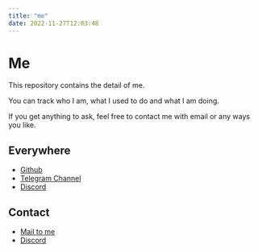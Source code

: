 ```yaml
---
title: "me"
date: 2022-11-27T12:03:48
---
```


# Me

This repository contains the detail of me.

You can track who I am, what I used to do and what I am doing.

If you get anything to ask, feel free to contact me with email or any ways you like.

## Everywhere

- [Github](https://github.com/acehinnnqru)
- [Telegram Channel](https://t.me/+7qW_ikEpDv01M2Q1)
- [Discord](https://discord.gg/sNEj3DNx3A)

## Contact

- [Mail to me](mailto:acehinnnqru@gmail.com)
- [Discord](https://discord.gg/sNEj3DNx3A)
